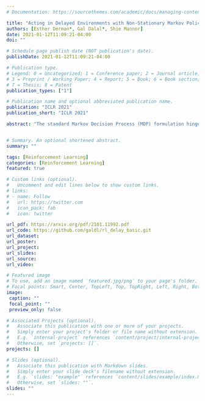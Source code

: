 ```yaml
---
# Documentation: https://sourcethemes.com/academic/docs/managing-content/

title: "Acting in Delayed Environments with Non-Stationary Markov Policies"
authors: [Esther Derman*, Gal Dalal*, Shie Mannor]
date: 2021-01-12T11:09:21-04:00
doi: ""

# Schedule page publish date (NOT publication's date).
publishDate: 2021-01-12T11:09:21-04:00

# Publication type.
# Legend: 0 = Uncategorized; 1 = Conference paper; 2 = Journal article;
# 3 = Preprint / Working Paper; 4 = Report; 5 = Book; 6 = Book section;
# 7 = Thesis; 8 = Patent
publication_types: ["1"]

# Publication name and optional abbreviated publication name.
publication: "ICLR 2021"
publication_short: "ICLR 2021"

abstract: "The standard Markov Decision Process (MDP) formulation hinges on the assumption that an action is executed immediately after it was chosen. However, assuming it is often unrealistic and can lead to catastrophic failures in applications such as robotic manipulation, cloud computing, and finance. We introduce a framework for learning and planning in MDPs where the decision-maker commits actions that are executed with a delay of m steps. The brute-force state augmentation baseline where the state is concatenated to the last m committed actions suffers from an exponential complexity in m, as we show for policy iteration. We then prove that with execution delay, Markov policies in the original state-space are sufficient for attaining maximal reward, but need to be non-stationary. As for stationary Markov policies, we show they are sub-optimal in general. Consequently, we devise a non-stationary Q-learning style model-based algorithm that solves delayed execution tasks without resorting to state-augmentation. Experiments on tabular, physical, and Atari domains reveal that it converges quickly to high performance even for substantial delays, while standard approaches that either ignore the delay or rely on state-augmentation struggle or fail due to divergence."


# Summary. An optional shortened abstract.
summary: ""

tags: [Reinforcement Learning]
categories: [Reinforcement Learning]
featured: true

# Custom links (optional).
#   Uncomment and edit lines below to show custom links.
# links:
# - name: Follow
#   url: https://twitter.com
#   icon_pack: fab
#   icon: twitter

url_pdf: https://arxiv.org/pdf/2101.11992.pdf
url_code: https://github.com/galdl/rl_delay_basic.git
url_dataset: 
url_poster:
url_project:
url_slides:
url_source:
url_video: 

# Featured image
# To use, add an image named `featured.jpg/png` to your page's folder.
# Focal points: Smart, Center, TopLeft, Top, TopRight, Left, Right, BottomLeft, Bottom, BottomRight.
image:
 caption: ""
 focal_point: ""
 preview_only: false

# Associated Projects (optional).
#   Associate this publication with one or more of your projects.
#   Simply enter your project's folder or file name without extension.
#   E.g. `internal-project` references `content/project/internal-project/index.md`.
#   Otherwise, set `projects: []`.
projects: []

# Slides (optional).
#   Associate this publication with Markdown slides.
#   Simply enter your slide deck's filename without extension.
#   E.g. `slides: "example"` references `content/slides/example/index.md`.
#   Otherwise, set `slides: ""`.
slides: ""
---
```



